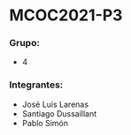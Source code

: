 # MCOC2021-P3
### Grupo: 
- 4
### Integrantes:
- José Luis Larenas
- Santiago Dussaillant
- Pablo Simón
